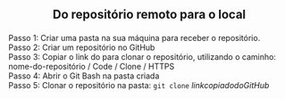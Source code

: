 ## <p align=center> Do repositório remoto para o local </p>
Passo 1: Criar uma pasta na sua máquina para receber o repositório.<br>
Passo 2: Criar um repositório no GitHub<br>
Passo 3: Copiar o link do para clonar o repositório, utilizando o caminho: nome-do-repositório / Code / Clone / HTTPS<br>
Passo 4: Abrir o Git Bash na pasta criada<br>
Passo 5: Clonar o repositório na pasta: `git clone` <em>linkcopiadodoGitHub</em>
